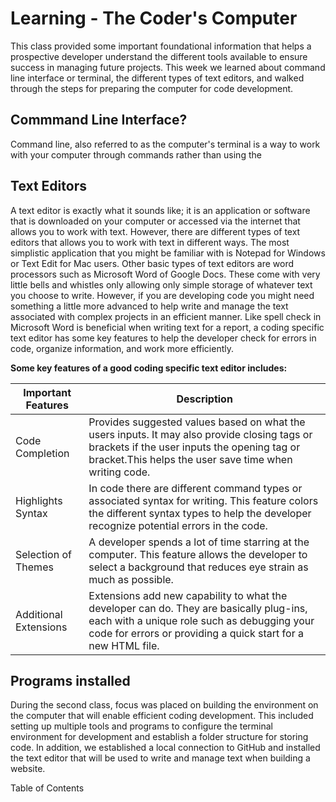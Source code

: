 # Learning - The Coder's Computer
This class provided some important foundational information that helps a prospective developer understand the different tools available to ensure success in managing future projects. This week we learned about command line interface or terminal, the different types of text editors, and walked through the steps for preparing the computer for code development. 

## Commmand Line Interface?
Command line, also referred to as the computer's terminal is a way to work with your computer through commands rather than using the 

## Text Editors
A text editor is exactly what it sounds like; it is an application or software that is downloaded on your computer or accessed via the internet that allows you to work with text. However, there are different types of text editors that allows you to work with text in different ways. The most simplistic application that you might be familiar with is Notepad for Windows or Text Edit for Mac users. Other basic types of text editors are word processors such as Microsoft Word of Google Docs. These come with very little bells and whistles only allowing only simple storage of whatever text you choose to write. However, if you are developing code you might need something a little more advanced to help write and manage the text associated with complex projects in an efficient manner. Like spell check in Microsoft Word is beneficial when writing text for a report, a coding specific text editor has some key features to help the developer check for errors in code, organize information, and work more efficiently. 

**Some key features of a good coding specific text editor includes:**  

Important Features | Description
------------------ | -----------
Code Completion | Provides suggested values based on what the users inputs. It may also provide closing tags or brackets if the user inputs the opening tag or bracket.This helps the user save time when writing code.
Highlights Syntax | In code there are different command types or associated syntax for writing. This feature colors the different syntax types to help the developer recognize potential errors in the code.
Selection of Themes | A developer spends a lot of time starring at the computer. This feature allows the developer to select a background that reduces eye strain as much as possible.
Additional Extensions| Extensions add new capability to what the developer can do. They are basically plug-ins, each with a unique role such as debugging your code for errors or providing a quick start for a new HTML file.  

## Programs installed
During the second class, focus was placed on building the environment on the computer that will enable efficient coding development. This included setting up multiple tools and programs to configure the terminal environment for development and establish a folder structure for storing code. In addition, we established a local connection to GitHub and installed the text editor that will be used to write and manage text when building a website. 

Table of Contents


